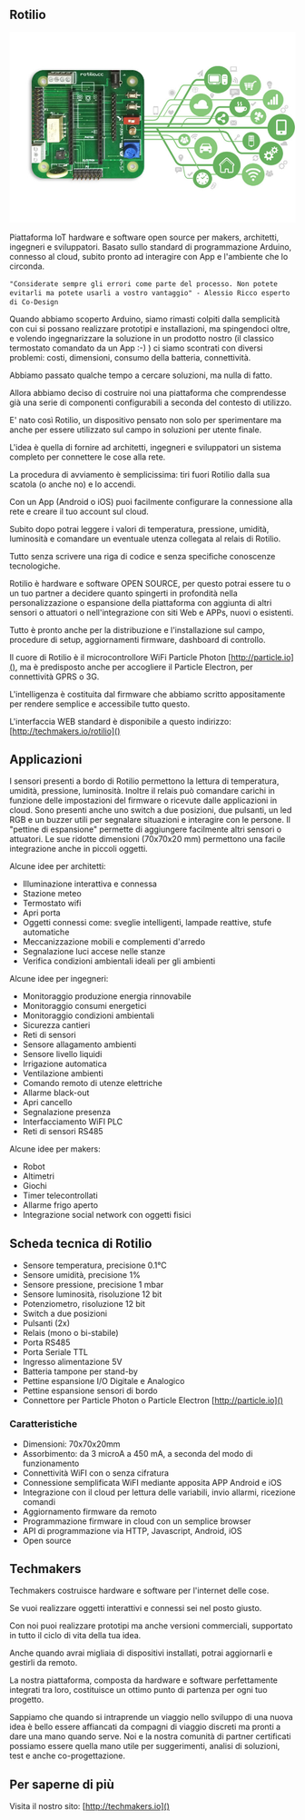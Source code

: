 ## Rotilio

![Rotilio, piattaforma IoT hw e sw open source](./images/tm_rotilio.jpg "Rotilio")

Piattaforma IoT hardware e software open source per makers, architetti, ingegneri e sviluppatori.
Basato sullo standard di programmazione Arduino, connesso al cloud, subito pronto ad interagire con App e l'ambiente che lo circonda.

```
"Considerate sempre gli errori come parte del processo. Non potete evitarli ma potete usarli a vostro vantaggio" - Alessio Ricco esperto di Co-Design
```

Quando abbiamo scoperto Arduino, siamo rimasti colpiti dalla semplicità con cui si possano realizzare prototipi e installazioni, ma spingendoci oltre, e volendo ingegnarizzare la soluzione in un prodotto nostro (il classico termostato comandato da un App :-) )  ci siamo scontrati con diversi problemi: costi, dimensioni, consumo della batteria, connettività.

Abbiamo passato qualche tempo a cercare soluzioni, ma nulla di fatto.

Allora abbiamo deciso di costruire noi una piattaforma che comprendesse già una serie di componenti configurabili a seconda del contesto di utilizzo.

E' nato così Rotilio, un dispositivo pensato non solo per sperimentare ma anche per essere utilizzato sul campo in soluzioni per utente finale.

L'idea è quella di fornire ad architetti, ingegneri e sviluppatori un sistema completo per connettere le cose alla rete.

La procedura di avviamento è semplicissima: tiri fuori Rotilio dalla sua scatola (o anche no) e lo accendi.

Con un App (Android o iOS) puoi facilmente configurare la connessione alla rete e creare il tuo account sul cloud.

Subito dopo potrai leggere i valori di temperatura, pressione, umidità, luminosità e comandare un eventuale utenza collegata al relais di Rotilio.

Tutto senza scrivere una riga di codice e senza specifiche conoscenze tecnologiche.

Rotilio è hardware e software OPEN SOURCE, per questo potrai essere tu o un tuo partner a decidere quanto spingerti in profondità nella personalizzazione o espansione della piattaforma con aggiunta di altri sensori o attuatori o nell'integrazione con siti Web e APPs, nuovi o esistenti.

Tutto è pronto anche per la distribuzione e l'installazione sul campo, procedure di setup, aggiornamenti firmware, dashboard di controllo.

Il cuore di Rotilio è il microcontrollore WiFi Particle Photon [http://particle.io](), ma è predisposto anche per accogliere il Particle Electron, per connettività GPRS o 3G.

L'intelligenza è costituita dal firmware che abbiamo scritto appositamente per rendere semplice e accessibile tutto questo.

L'interfaccia WEB standard è disponibile a questo indirizzo: [http://techmakers.io/rotilio]()

## Applicazioni

I sensori presenti a bordo di Rotilio permettono la lettura di temperatura, umidità, pressione, luminosità. Inoltre il relais può comandare carichi in funzione delle impostazioni del firmware o ricevute dalle applicazioni in cloud.
Sono presenti anche uno switch a due posizioni, due pulsanti, un led RGB e un buzzer utili per segnalare situazioni e interagire con le persone.
Il "pettine di espansione" permette di aggiungere facilmente altri sensori o attuatori.
Le sue ridotte dimensioni (70x70x20 mm) permettono una facile integrazione anche in piccoli oggetti.


Alcune idee per architetti:

- Illuminazione interattiva e connessa
- Stazione meteo
- Termostato wifi
- Apri porta
- Oggetti connessi come: sveglie intelligenti, lampade reattive, stufe automatiche
- Meccanizzazione mobili e complementi d'arredo
- Segnalazione luci accese nelle stanze
- Verifica condizioni ambientali ideali per gli ambienti

Alcune idee per ingegneri:

- Monitoraggio produzione energia rinnovabile
- Monitoraggio consumi energetici
- Monitoraggio condizioni ambientali
- Sicurezza cantieri
- Reti di sensori
- Sensore allagamento ambienti
- Sensore livello liquidi
- Irrigazione automatica
- Ventilazione ambienti
- Comando remoto di utenze elettriche
- Allarme black-out
- Apri cancello
- Segnalazione presenza
- Interfacciamento WiFI PLC
- Reti di sensori RS485

Alcune idee per makers:

- Robot
- Altimetri
- Giochi
- Timer telecontrollati
- Allarme frigo aperto
- Integrazione social network con oggetti fisici


## Scheda tecnica di Rotilio

- Sensore temperatura, precisione 0.1°C
- Sensore umidità, precisione 1%
- Sensore pressione,  precisione 1 mbar
- Sensore luminosità, risoluzione 12 bit
- Potenziometro, risoluzione 12 bit
- Switch a due posizioni
- Pulsanti (2x)
- Relais (mono o bi-stabile)
- Porta RS485
- Porta Seriale TTL
- Ingresso alimentazione 5V
- Batteria tampone per stand-by
- Pettine espansione I/O Digitale e Analogico
- Pettine espansione sensori di bordo
- Connettore per Particle Photon o Particle Electron [http://particle.io]()

### Caratteristiche

- Dimensioni: 70x70x20mm
- Assorbimento: da 3 microA a 450 mA, a seconda del modo di funzionamento
- Connettività WiFI con o senza cifratura
- Connessione semplificata WiFI mediante apposita APP Android e iOS
- Integrazione con il cloud per lettura delle variabili, invio allarmi, ricezione comandi
- Aggiornamento firmware da remoto
- Programmazione firmware in cloud con un semplice browser
- API di programmazione via HTTP, Javascript, Android, iOS
- Open source

## Techmakers

Techmakers costruisce hardware e software per l'internet delle cose.

Se vuoi realizzare oggetti interattivi e connessi sei nel posto giusto.

Con noi puoi realizzare prototipi ma anche versioni commerciali, supportato in tutto il ciclo di vita della tua idea. 

Anche quando avrai migliaia di dispositivi installati, potrai aggiornarli e gestirli da remoto.

La nostra piattaforma, composta da hardware e software perfettamente integrati tra loro, costituisce un ottimo punto di partenza per ogni tuo progetto. 

Sappiamo che quando si intraprende un viaggio nello sviluppo di una nuova idea è bello essere affiancati da compagni di viaggio discreti ma pronti a dare una mano quando serve. 
Noi e la nostra comunità di partner certificati possiamo essere quella mano utile per suggerimenti, analisi di soluzioni, test e anche co-progettazione.

## Per saperne di più

Visita il nostro sito: [http://techmakers.io]()
